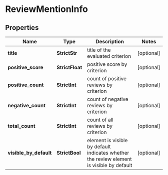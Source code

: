 # ReviewMentionInfo


## Properties

| Name | Type | Description | Notes |
|------------ | ------------- | ------------- | -------------|
**title** | **StrictStr** | title of the evaluated criterion |[optional]|
**positive_score** | **StrictFloat** | positive score by criterion |[optional]|
**positive_count** | **StrictInt** | count of positive reviews by criterion |[optional]|
**negative_count** | **StrictInt** | count of negative reviews by criterion |[optional]|
**total_count** | **StrictInt** | count of all reviews by criterion |[optional]|
**visible_by_default** | **StrictBool** | element is visible by default<br>indicates whether the review element is visible by default |[optional]|